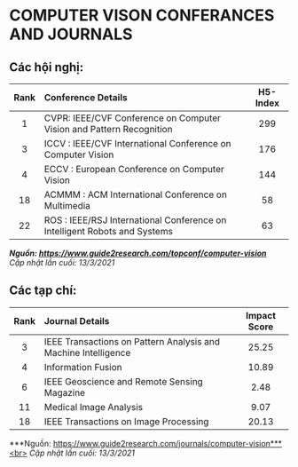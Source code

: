 # COMPUTER VISON CONFERANCES AND JOURNALS
## Các hội nghị:


|Rank|Conference Details                                                        |H5-Index|
|:--:|:-------------------------------------------------------------------------|:------:|
|1   |CVPR: IEEE/CVF Conference on Computer Vision and Pattern Recognition      |299     |
|3   |ICCV : IEEE/CVF International Conference on Computer Vision               |176     |
|4   |ECCV : European Conference on Computer Vision                             |144     |
|18  |ACMMM : ACM International Conference on Multimedia                        |58      |
|22  |ROS : IEEE/RSJ International Conference on Intelligent Robots and Systems |63      |

***Nguồn: https://www.guide2research.com/topconf/computer-vision*** <br>
*Cập nhật lần cuối: 13/3/2021* <br>

## Các tạp chí:

|Rank|Journal Details                                                    |Impact Score|
|:--:|:------------------------------------------------------------------|:----------:|
|3   |IEEE Transactions on Pattern Analysis and Machine Intelligence     |25.25       |
|4   |Information Fusion                                                 |10.89       |
|6   |IEEE Geoscience and Remote Sensing Magazine                        |2.48        |
|11  |Medical Image Analysis                                             |9.07        |
|18  |IEEE Transactions on Image Processing                              |20.13       |

***Nguồn: https://www.guide2research.com/journals/computer-vision***<br>
*Cập nhật lần cuối: 13/3/2021*<br>







 